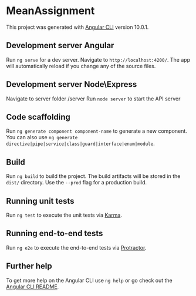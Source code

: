 # MeanAssignment

This project was generated with [Angular CLI](https://github.com/angular/angular-cli) version 10.0.1.

## Development server Angular

Run `ng serve` for a dev server. Navigate to `http://localhost:4200/`. The app will automatically reload if you change any of the source files.

## Development server Node\Express

Navigate to server folder  /server
Run `node server` to start the API server

## Code scaffolding

Run `ng generate component component-name` to generate a new component. You can also use `ng generate directive|pipe|service|class|guard|interface|enum|module`.

## Build

Run `ng build` to build the project. The build artifacts will be stored in the `dist/` directory. Use the `--prod` flag for a production build.

## Running unit tests

Run `ng test` to execute the unit tests via [Karma](https://karma-runner.github.io).

## Running end-to-end tests

Run `ng e2e` to execute the end-to-end tests via [Protractor](http://www.protractortest.org/).

## Further help

To get more help on the Angular CLI use `ng help` or go check out the [Angular CLI README](https://github.com/angular/angular-cli/blob/master/README.md).

